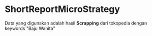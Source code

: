 # ShortReportMicroStrategy
<p>Data yang digunakan adalah hasil <strong>Scrapping</strong> dari tokopedia dengan keywords <stromng>"Baju Wanita"</strong></p>